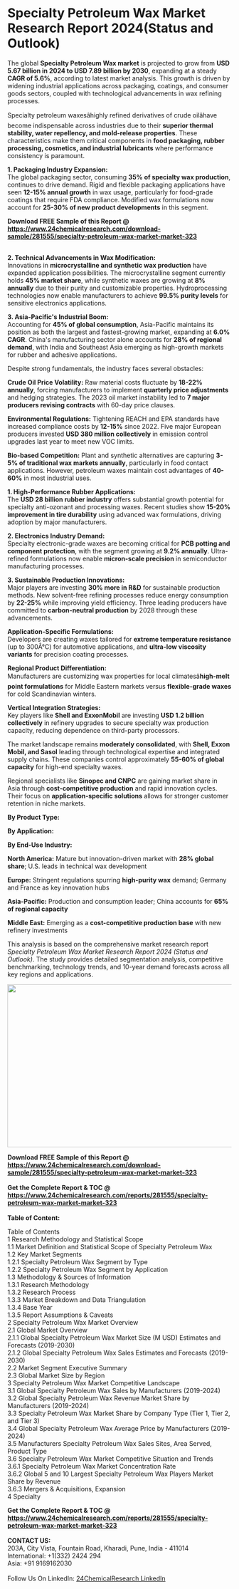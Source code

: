 <h1>Specialty Petroleum Wax Market Research Report 2024(Status and Outlook)</h1><p>The global <strong>Specialty Petroleum Wax market</strong> is projected to grow from <strong>USD 5.67 billion in 2024 to USD 7.89 billion by 2030</strong>, expanding at a steady <strong>CAGR of 5.6%</strong>, according to latest market analysis. This growth is driven by widening industrial applications across packaging, coatings, and consumer goods sectors, coupled with technological advancements in wax refining processes.</p><p>Specialty petroleum waxesâhighly refined derivatives of crude oilâhave become indispensable across industries due to their <strong>superior thermal stability, water repellency, and mold-release properties</strong>. These characteristics make them critical components in <strong>food packaging, rubber processing, cosmetics, and industrial lubricants</strong> where performance consistency is paramount.</p><p><strong>1. Packaging Industry Expansion:</strong><br>
The global packaging sector, consuming <strong>35% of specialty wax production</strong>, continues to drive demand. Rigid and flexible packaging applications have seen <strong>12-15% annual growth</strong> in wax usage, particularly for food-grade coatings that require FDA compliance. Modified wax formulations now account for <strong>25-30% of new product developments</strong> in this segment.</p><div><b>Download FREE Sample of this Report @ 
            <a href="https://www.24chemicalresearch.com/download-sample/281555/specialty-petroleum-wax-market-market-323">
            https://www.24chemicalresearch.com/download-sample/281555/specialty-petroleum-wax-market-market-323</a></b></div><br><p><strong>2. Technical Advancements in Wax Modification:</strong><br>
Innovations in <strong>microcrystalline and synthetic wax production</strong> have expanded application possibilities. The microcrystalline segment currently holds <strong>45% market share</strong>, while synthetic waxes are growing at <strong>8% annually</strong> due to their purity and customizable properties. Hydroprocessing technologies now enable manufacturers to achieve <strong>99.5% purity levels</strong> for sensitive electronics applications.</p><p><strong>3. Asia-Pacific's Industrial Boom:</strong><br>
Accounting for <strong>45% of global consumption</strong>, Asia-Pacific maintains its position as both the largest and fastest-growing market, expanding at <strong>6.0% CAGR</strong>. China's manufacturing sector alone accounts for <strong>28% of regional demand</strong>, with India and Southeast Asia emerging as high-growth markets for rubber and adhesive applications.</p><p>Despite strong fundamentals, the industry faces several obstacles:</p><p><strong>Crude Oil Price Volatility:</strong> Raw material costs fluctuate by <strong>18-22% annually</strong>, forcing manufacturers to implement <strong>quarterly price adjustments</strong> and hedging strategies. The 2023 oil market instability led to <strong>7 major producers revising contracts</strong> with 60-day price clauses.</p><p><strong>Environmental Regulations:</strong> Tightening REACH and EPA standards have increased compliance costs by <strong>12-15%</strong> since 2022. Five major European producers invested <strong>USD 380 million collectively</strong> in emission control upgrades last year to meet new VOC limits.</p><p><strong>Bio-based Competition:</strong> Plant and synthetic alternatives are capturing <strong>3-5% of traditional wax markets annually</strong>, particularly in food contact applications. However, petroleum waxes maintain cost advantages of <strong>40-60%</strong> in most industrial uses.</p><p><strong>1. High-Performance Rubber Applications:</strong><br>
The <strong>USD 28 billion rubber industry</strong> offers substantial growth potential for specialty anti-ozonant and processing waxes. Recent studies show <strong>15-20% improvement in tire durability</strong> using advanced wax formulations, driving adoption by major manufacturers.</p><p><strong>2. Electronics Industry Demand:</strong><br>
Specialty electronic-grade waxes are becoming critical for <strong>PCB potting and component protection</strong>, with the segment growing at <strong>9.2% annually</strong>. Ultra-refined formulations now enable <strong>micron-scale precision</strong> in semiconductor manufacturing processes.</p><p><strong>3. Sustainable Production Innovations:</strong><br>
Major players are investing <strong>30% more in R&amp;D</strong> for sustainable production methods. New solvent-free refining processes reduce energy consumption by <strong>22-25%</strong> while improving yield efficiency. Three leading producers have committed to <strong>carbon-neutral production</strong> by 2028 through these advancements.</p><p><strong>Application-Specific Formulations:</strong><br>
	Developers are creating waxes tailored for <strong>extreme temperature resistance</strong> (up to 300Â°C) for automotive applications, and <strong>ultra-low viscosity variants</strong> for precision coating processes.</p><p><strong>Regional Product Differentiation:</strong><br>
	Manufacturers are customizing wax properties for local climatesâ<strong>high-melt point formulations</strong> for Middle Eastern markets versus <strong>flexible-grade waxes</strong> for cold Scandinavian winters.</p><p><strong>Vertical Integration Strategies:</strong><br>
	Key players like <strong>Shell and ExxonMobil</strong> are investing <strong>USD 1.2 billion collectively</strong> in refinery upgrades to secure specialty wax production capacity, reducing dependence on third-party processors.</p><p>The market landscape remains <strong>moderately consolidated</strong>, with <strong>Shell, Exxon Mobil, and Sasol</strong> leading through technological expertise and integrated supply chains. These companies control approximately <strong>55-60% of global capacity</strong> for high-end specialty waxes.</p><p>Regional specialists like <strong>Sinopec and CNPC</strong> are gaining market share in Asia through <strong>cost-competitive production</strong> and rapid innovation cycles. Their focus on <strong>application-specific solutions</strong> allows for stronger customer retention in niche markets.</p><p><strong>By Product Type:</strong></p><p><strong>By Application:</strong></p><p><strong>By End-Use Industry:</strong></p><p><strong>North America:</strong> Mature but innovation-driven market with <strong>28% global share</strong>; U.S. leads in technical wax development</p><p><strong>Europe:</strong> Stringent regulations spurring <strong>high-purity wax</strong> demand; Germany and France as key innovation hubs</p><p><strong>Asia-Pacific:</strong> Production and consumption leader; China accounts for <strong>65% of regional capacity</strong></p><p><strong>Middle East:</strong> Emerging as a <strong>cost-competitive production base</strong> with new refinery investments</p><p>This analysis is based on the comprehensive market research report <em>Specialty Petroleum Wax Market Research Report 2024 (Status and Outlook)</em>. The study provides detailed segmentation analysis, competitive benchmarking, technology trends, and 10-year demand forecasts across all key regions and applications.</p><p><img alt="" src="https://24chemicalresearch.com/assets/report-images/SpecialtyPetroleumWaxMarket.png" style="height:366px; width:731px"></p><div><b>Download FREE Sample of this Report @ 
            <a href="https://www.24chemicalresearch.com/download-sample/281555/specialty-petroleum-wax-market-market-323">
            https://www.24chemicalresearch.com/download-sample/281555/specialty-petroleum-wax-market-market-323</a></b></div><br><div><b>Get the Complete Report & TOC @ 
            <a href="https://www.24chemicalresearch.com/reports/281555/specialty-petroleum-wax-market-market-323">
            https://www.24chemicalresearch.com/reports/281555/specialty-petroleum-wax-market-market-323</a></b></div><br>
            <b>Table of Content:</b><p>Table of Contents<br />
 1 Research Methodology and Statistical Scope<br />
 1.1 Market Definition and Statistical Scope of Specialty Petroleum Wax<br />
 1.2 Key Market Segments<br />
 1.2.1 Specialty Petroleum Wax Segment by Type<br />
 1.2.2 Specialty Petroleum Wax Segment by Application<br />
 1.3 Methodology & Sources of Information<br />
 1.3.1 Research Methodology<br />
 1.3.2 Research Process<br />
 1.3.3 Market Breakdown and Data Triangulation<br />
 1.3.4 Base Year<br />
 1.3.5 Report Assumptions & Caveats<br />
 2 Specialty Petroleum Wax Market Overview<br />
 2.1 Global Market Overview<br />
 2.1.1 Global Specialty Petroleum Wax Market Size (M USD) Estimates and Forecasts (2019-2030)<br />
 2.1.2 Global Specialty Petroleum Wax Sales Estimates and Forecasts (2019-2030)<br />
 2.2 Market Segment Executive Summary<br />
 2.3 Global Market Size by Region<br />
 3 Specialty Petroleum Wax Market Competitive Landscape<br />
 3.1 Global Specialty Petroleum Wax Sales by Manufacturers (2019-2024)<br />
 3.2 Global Specialty Petroleum Wax Revenue Market Share by Manufacturers (2019-2024)<br />
 3.3 Specialty Petroleum Wax Market Share by Company Type (Tier 1, Tier 2, and Tier 3)<br />
 3.4 Global Specialty Petroleum Wax Average Price by Manufacturers (2019-2024)<br />
 3.5 Manufacturers Specialty Petroleum Wax Sales Sites, Area Served, Product Type<br />
 3.6 Specialty Petroleum Wax Market Competitive Situation and Trends<br />
 3.6.1 Specialty Petroleum Wax Market Concentration Rate<br />
 3.6.2 Global 5 and 10 Largest Specialty Petroleum Wax Players Market Share by Revenue<br />
 3.6.3 Mergers & Acquisitions, Expansion<br />
 4 Specialty</p><div><b>Get the Complete Report & TOC @ 
            <a href="https://www.24chemicalresearch.com/reports/281555/specialty-petroleum-wax-market-market-323">
            https://www.24chemicalresearch.com/reports/281555/specialty-petroleum-wax-market-market-323</a></b></div><br><b>CONTACT US:</b><br>
            203A, City Vista, Fountain Road, Kharadi, Pune, India - 411014<br>
            International: +1(332) 2424 294<br>
            Asia: +91 9169162030 <br><br>
            Follow Us On LinkedIn: <a href="https://www.linkedin.com/company/24chemicalresearch/">24ChemicalResearch LinkedIn</a>